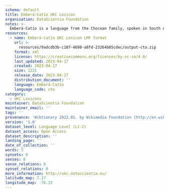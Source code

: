 ```yaml
---
schema: default
title: Emberá-Catío UKC Lexicon
organization: DataScientia Foundation
notes: >-
  Emberá-Catío is a language from the Chocoan family, spoken in South America. The UKC Lexicon of Emberá-Catío is represented as a lexico-semantic network. It consists of words, word senses, synsets, as well as sense-level and synset-level relationships.
resources:
  - name: Emberá-Catío UKC Lexicon LMF format
    url: >-
      resources/9adcdb3b-c107-4698-a8fd-23264b85cdec/output-cto.zip
    format: xml
    license: https://creativecommons.org/licenses/by-nc-sa/4.0/
    last_updated: 2023-04-17
    created: 2023-04-17
    size: 1221
    release_date: 2023-04-17
    distribution_document: ''
    language: Emberá-Catío
    language_code: cto
category:
  - UKC Lexicons
maintainer: DataScientia Foundation
maintainer_email: ''
tags: ''
provenance: 'Wiktionary 2022.01. by Wikimedia Foundation (http://en.wiktionary.org); Native Languages of the Americas 2021.11. by Laura Redish and Orrin Lewis (http://www.native-languages.org); Princeton WordNet 2.1 by Princeton University (https://wordnet.princeton.edu)'
version: '1.0'
dataset_level: Language Level (L1-2)
dataset_access: Open Access
dataset_description: ''
landing_page: ''
date_of_collection: ''
words: 5
synsets: 8
senses: 8
sense_relations: 0
synset_relations: 0
more_information: http://ukc.datascientia.eu/
latitude_map: 7.17
longitude_map: -76.33
---
```

